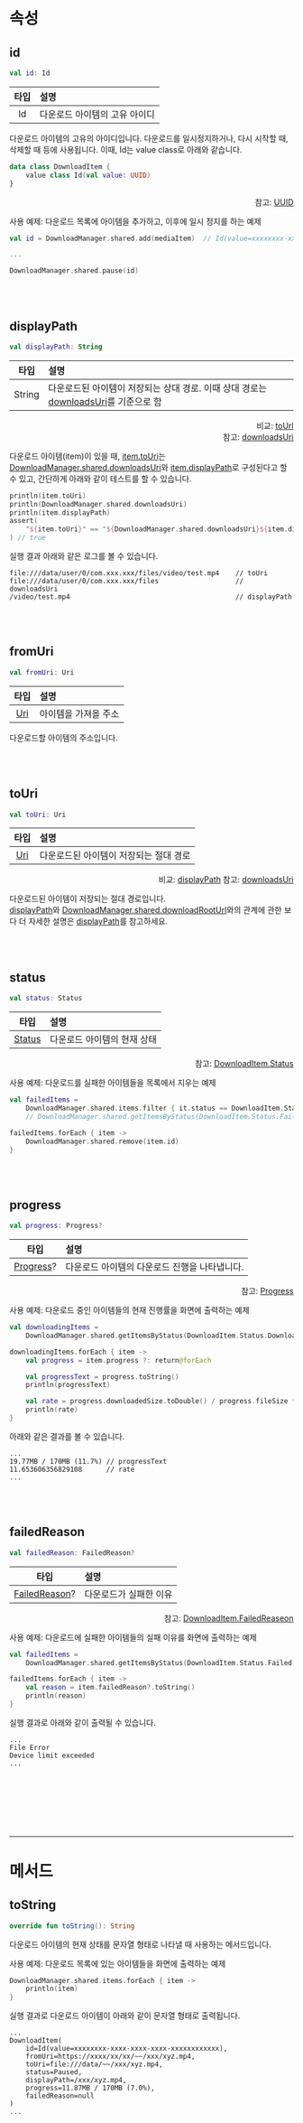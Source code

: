 # 속성

## id
```kotlin
val id: Id
```
|타입|설명|
|:--:|:--|
|Id|다운로드 아이템의 고유 아이디|

다운로드 아이템의 고유의 아이디입니다. 다운로드를 일시정지하거나, 다시 시작할 때, 삭제할 때 등에 사용됩니다. 이때, Id는 value class로 아래와 같습니다.

```kotlin
data class DownloadItem {
    value class Id(val value: UUID)
}
```
<div align="right">
참고: <a href="https://developer.android.com/reference/kotlin/java/util/UUID">UUID</a>
</div>

사용 예제: 다운로드 목록에 아이템을 추가하고, 이후에 일시 정지를 하는 예제
```kotlin
val id = DownloadManager.shared.add(mediaItem)  // Id(value=xxxxxxxx-xxxx-xxxx-xxxx-xxxxxxxxxxxx)

...

DownloadManager.shared.pause(id)
```

<br><br>
## displayPath
```kotlin
val displayPath: String
```
|타입|설명|
|:--:|:--|
|String|다운로드된 아이템이 저장되는 상대 경로. 이때 상대 경로는 [downloadsUri](../download-manager/details.md#downloadsuri)를 기준으로 함|
<div align="right">
비교: <a href="#touri">toUrl</a><br>
참고: <a href="../download-manager/details.md#downloadsuri">downloadsUri</a>
</div>

다운로드 아이템(item)이 있을 때, [item.toUri](#touri)는 [DownloadManager.shared.downloadsUri](../download-manager/details.md#downloadsuri)와 [item.displayPath](#displaypath)로 구성된다고 할 수 있고, 간단하게 아래와 같이 테스트를 할 수 있습니다.

```kotlin
println(item.toUri)
println(DownloadManager.shared.downloadsUri)
println(item.displayPath)
assert(
    "${item.toUri}" == "${DownloadManager.shared.downloadsUri}${item.displayPath}"
) // true
```

실행 결과 아래와 같은 로그를 볼 수 있습니다.
```log
file:///data/user/0/com.xxx.xxx/files/video/test.mp4    // toUri
file:///data/user/0/com.xxx.xxx/files                   // downloadsUri
/video/test.mp4                                         // displayPath
```

<br><br>
## fromUri
```kotlin
val fromUri: Uri
```
|타입|설명|
|:--:|:--|
|[Uri](https://developer.android.com/reference/android/net/Uri)|아이템을 가져올 주소|

다운로드할 아이템의 주소입니다.

<br><br>
## toUri
```kotlin
val toUri: Uri
```
|타입|설명|
|:--:|:--|
|[Uri](https://developer.android.com/reference/android/net/Uri)|다운로드된 아이템이 저장되는 절대 경로|
<div align="right">
비교: <a href="#displaypath">displayPath</a>
참고: <a href="../download-manager/details.md#downloadsuri">downloadsUri</a>
</div>

다운로드된 아이템이 저장되는 절대 경로입니다.<br>
[displayPath](#displaypath)와 [DownloadManager.shared.downloadRootUrl](../download-manager/details.md#downloadsuri)와의 관계에 관한 보다 더 자세한 설명은 [displayPath](#displaypath)를 참고하세요.

<br><br>
## status
```kotlin
val status: Status
```
|타입|설명|
|:--:|:--|
|[Status](../../enum/download-item-status/home.md)|다운로드 아이템의 현재 상태|

<div align="right">
참고: <a href="../../enum/download-item-status/home.md">DownloadItem.Status</a>
</div>

사용 예제: 다운로드를 실패한 아이템들을 목록에서 지우는 예제
```kotlin
val failedItems =
    DownloadManager.shared.items.filter { it.status == DownloadItem.Status.Failed }
    // DownloadManager.shared.getItemsByStatus(DownloadItem.Status.Failed) 와 동일한 결과

failedItems.forEach { item ->
    DownloadManager.shared.remove(item.id)
}
```

<br><br>
## progress
```kotlin
val progress: Progress?
```
|타입|설명|
|:--:|:--|
|[Progress](../progress/home.md)?|다운로드 아이템의 다운로드 진행을 나타냅니다.|

<div align="right">
참고: <a href="../progress/home.md">Progress</a>
</div>

사용 예제: 다운로드 중인 아이템들의 현재 진행률을 화면에 출력하는 예제
```kotlin
val downloadingItems =
    DownloadManager.shared.getItemsByStatus(DownloadItem.Status.Downloading) 

downloadingItems.forEach { item ->
    val progress = item.progress ?: return@forEach

    val progressText = progress.toString()
    println(progressText)

    val rate = progress.downloadedSize.toDouble() / progress.fileSize * 100
    println(rate)
}
```

아래와 같은 결과를 볼 수 있습니다.
```log
...
19.77MB / 170MB (11.7%) // progressText
11.653606356829108      // rate
...
```

<br><br>
## failedReason
```kotlin
val failedReason: FailedReason?
```
|타입|설명|
|:--:|:--|
|[FailedReason](../../enum/download-item-failed-reason/home.md)?|다운로드가 실패한 이유|

<div align="right">
참고: <a href="../../enum/download-item-failed-reason/home.md">DownloadItem.FailedReaseon</a>
</div>


사용 예제: 다운로드에 실패한 아이템들의 실패 이유를 화면에 출력하는 예제
```kotlin
val failedItems =
    DownloadManager.shared.getItemsByStatus(DownloadItem.Status.Failed)

failedItems.forEach { item ->
    val reason = item.failedReason?.toString()
    println(reason)
}
```

실행 결과로 아래와 같이 출력될 수 있습니다.
```log
...
File Error
Device limit exceeded
...
```

<br><br><br>
------
------
# 메서드

## toString
```kotlin
override fun toString(): String
```
다운로드 아이템의 현재 상태를 문자열 형태로 나타낼 때 사용하는 메서드입니다.

사용 예제: 다운로드 목록에 있는 아이템들을 화면에 출력하는 예제
```kotlin
DownloadManager.shared.items.forEach { item ->
    println(item) 
}
```

실행 결과로 다운로드 아이템이 아래와 같이 문자열 형태로 출력됩니다.
```log
...
DownloadItem(
    id=Id(value=xxxxxxxx-xxxx-xxxx-xxxx-xxxxxxxxxxxx),
    fromUri=https://xxxx/xx/xx/~~/xxx/xyz.mp4,
    toUri=file:///data/~~/xxx/xyz.mp4,
    status=Paused,
    displayPath=/xxx/xyz.mp4,
    progress=11.87MB / 170MB (7.0%),
    failedReason=null
)
...
```